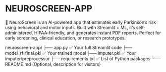 # NEUROSCREEN-APP
🧠 NeuroScreen is an AI-powered app that estimates early Parkinson’s risk using behavioral and motor inputs. Built with Streamlit + ML, it’s self-administered, HIPAA-friendly, and generates instant PDF reports. Perfect for early screening, clinical education, or research prototypes.

neuroscreen-app/
├── app.py                        ✅ Your full Streamlit code
├── model_rf_final.pkl            ✅ Your trained model
├── imputer.pkl                   ✅ Your imputer/preprocessor
├── requirements.txt              ✅ List of Python packages
└── README.md                     (Optional, description for visitors)
